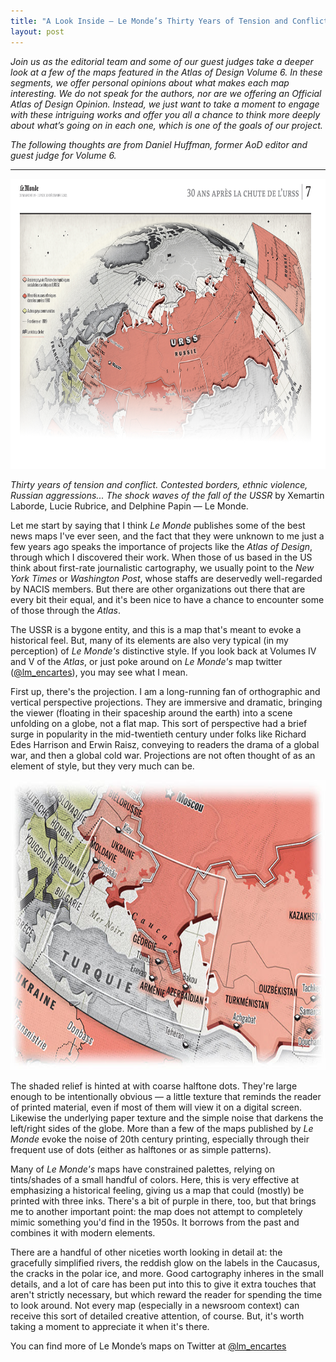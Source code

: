 ```yaml
---
title: "A Look Inside — Le Monde’s Thirty Years of Tension and Conflict"
layout: post
---
```


*Join us as the editorial team and some of our guest judges take a deeper look at a few of the maps featured in the Atlas of Design Volume 6. In these segments, we offer personal opinions about what makes each map interesting. We do not speak for the authors, nor are we offering an Official Atlas of Design Opinion. Instead, we just want to take a moment to engage with these intriguing works and offer you all a chance to think more deeply about what’s going on in each one, which is one of the goals of our project.*

*The following thoughts are from Daniel Huffman, former AoD editor and guest judge for Volume 6.*

***

<img class="alignnone wp-image-1469 size-large" src="/img/vol6-LeMondeOverview.jpg" alt="lookinside-lemonde-1" width="1024" height="464" />

*Thirty years of tension and conflict. Contested borders, ethnic violence, Russian aggressions... The shock waves of the fall of the USSR* by Xemartin Laborde, Lucie Rubrice, and Delphine Papin — Le Monde.

Let me start by saying that I think *Le Monde* publishes some of the best news maps I've ever seen, and the fact that they were unknown to me just a few years ago speaks the importance of projects like the *Atlas of Design*, through which I discovered their work. When those of us based in the US think about first-rate journalistic cartography, we usually point to the *New York Times* or *Washington Post*, whose staffs are deservedly well-regarded by NACIS members. But there are other organizations out there that are every bit their equal, and it's been nice to have a chance to encounter some of those through the *Atlas*.
 
The USSR is a bygone entity, and this is a map that's meant to evoke a historical feel. But, many of its elements are also very typical (in my perception) of *Le Monde's* distinctive style. If you look back at Volumes IV and V of the *Atlas*, or just poke around on *Le Monde's* map twitter ([@lm_encartes](https://twitter.com/lm_encartes)), you may see what I mean.
 
First up, there's the projection. I am a long-running fan of orthographic and vertical perspective projections. They are immersive and dramatic, bringing the viewer (floating in their spaceship around the earth) into a scene unfolding on a globe, not a flat map. This sort of perspective had a brief surge in popularity in the mid-twentieth century under folks like Richard Edes Harrison and Erwin Raisz, conveying to readers the drama of a global war, and then a global cold war. Projections are not often thought of as an element of style, but they very much can be.

<img class="alignnone wp-image-1469 size-large" src="/img/vol6-LeMondeDetail.jpg" alt="lookinside-lemonde-1" width="1024" height="464" />

The shaded relief is hinted at with coarse halftone dots. They're large enough to be intentionally obvious — a little texture that reminds the reader of printed material, even if most of them will view it on a digital screen. Likewise the underlying paper texture and the simple noise that darkens the left/right sides of the globe. More than a few of the maps published by *Le Monde* evoke the noise of 20th century printing, especially through their frequent use of dots (either as halftones or as simple patterns).
 
Many of *Le Monde's* maps have constrained palettes, relying on tints/shades of a small handful of colors. Here, this is very effective at emphasizing a historical feeling, giving us a map that could (mostly) be printed with three inks. There's a bit of purple in there, too, but that brings me to another important point: the map does not attempt to completely mimic something you'd find in the 1950s. It borrows from the past and combines it with modern elements.
 
There are a handful of other niceties worth looking in detail at: the gracefully simplified rivers, the reddish glow on the labels in the Caucasus, the cracks in the polar ice, and more. Good cartography inheres in the small details, and a lot of care has been put into this to give it extra touches that aren't strictly necessary, but which reward the reader for spending the time to look around. Not every map (especially in a newsroom context) can receive this sort of detailed creative attention, of course. But, it's worth taking a moment to appreciate it when it's there.
 
You can find more of Le Monde’s maps on Twitter at [@lm_encartes](https://twitter.com/lm_encartes)
